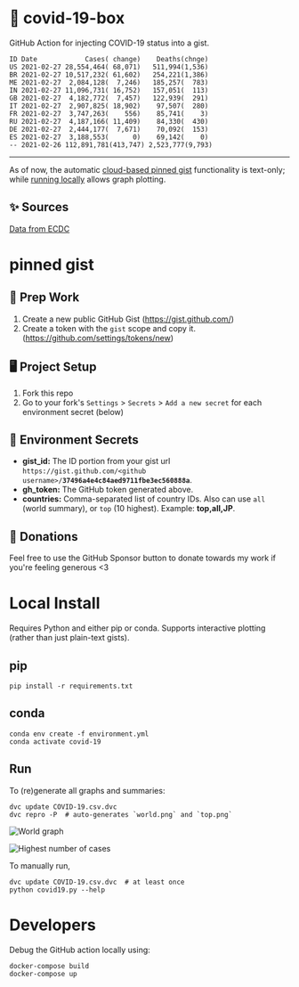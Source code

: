 # 🏥 covid-19-box

GitHub Action for injecting COVID-19 status into a gist.

```
ID Date            Cases( change)    Deaths(chnge)
US 2021-02-27 28,554,464( 68,071)   511,994(1,536)
BR 2021-02-27 10,517,232( 61,602)   254,221(1,386)
ME 2021-02-27  2,084,128(  7,246)   185,257(  783)
IN 2021-02-27 11,096,731( 16,752)   157,051(  113)
GB 2021-02-27  4,182,772(  7,457)   122,939(  291)
IT 2021-02-27  2,907,825( 18,902)    97,507(  280)
FR 2021-02-27  3,747,263(    556)    85,741(    3)
RU 2021-02-27  4,187,166( 11,409)    84,330(  430)
DE 2021-02-27  2,444,177(  7,671)    70,092(  153)
ES 2021-02-27  3,188,553(      0)    69,142(    0)
-- 2021-02-26 112,891,781(413,747) 2,523,777(9,793)
```

---

As of now, the automatic [cloud-based pinned gist](#pinned-gist) functionality is text-only;
while [running locally](#local-install) allows graph plotting.

## ✨ Sources

[Data from ECDC](https://www.ecdc.europa.eu/en/publications-data/download-todays-data-geographic-distribution-covid-19-cases-worldwide)

# pinned gist

## 🎒 Prep Work
1. Create a new public GitHub Gist (https://gist.github.com/)
1. Create a token with the `gist` scope and copy it. (https://github.com/settings/tokens/new)

## 🖥 Project Setup
1. Fork this repo
1. Go to your fork's `Settings` > `Secrets` > `Add a new secret` for each environment secret (below)

## 🤫 Environment Secrets
- **gist_id:** The ID portion from your gist url `https://gist.github.com/<github username>/`**`37496a4e4c84aed9711fbe3ec560888a`**.
- **gh_token:** The GitHub token generated above.
- **countries:** Comma-separated list of country IDs. Also can use `all` (world summary), or `top` (10 highest). Example: **top,all,JP**.

## 💸 Donations

Feel free to use the GitHub Sponsor button to donate towards my work if you're feeling generous <3

# Local Install

Requires Python and either pip or conda. Supports interactive plotting (rather than just plain-text gists).

## pip

```
pip install -r requirements.txt
```

## conda

```
conda env create -f environment.yml
conda activate covid-19
```

## Run

To (re)generate all graphs and summaries:

```
dvc update COVID-19.csv.dvc
dvc repro -P  # auto-generates `world.png` and `top.png`
```

![World graph](world.png)

![Highest number of cases](top.png)

To manually run,

```
dvc update COVID-19.csv.dvc  # at least once
python covid19.py --help
```

# Developers

Debug the GitHub action locally using:

```
docker-compose build
docker-compose up
```
